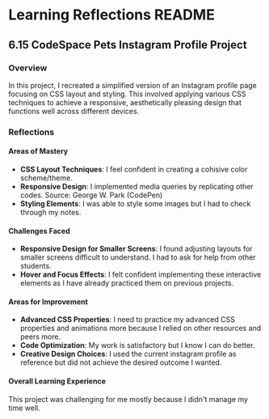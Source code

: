 
# Learning Reflections README 

## **6.15 CodeSpace Pets Instagram Profile Project**

### Overview

In this project, I recreated a simplified version of an Instagram profile page focusing on CSS layout and styling. This involved applying various CSS techniques to achieve a responsive, aesthetically pleasing design that functions well across different devices.

### Reflections

#### Areas of Mastery

- **CSS Layout Techniques**: I feel confident in creating a cohisive color scheme/theme. 
- **Responsive Design**: I implemented media queries by replicating other codes. Source: George W. Park (CodePen)
- **Styling Elements**: I was able to style some images but I had to check through my notes.

#### Challenges Faced

- **Responsive Design for Smaller Screens**: I found adjusting layouts for smaller screens difficult to understand. I had to ask for help from other students.
- **Hover and Focus Effects**: I felt confident implementing these interactive elements as I have already practiced them on previous projects.

#### Areas for Improvement

- **Advanced CSS Properties**: I need to practice my advanced CSS properties and animations more because I relied on other resources and peers more.
- **Code Optimization**: My work is satisfactory but I know I can do better.
- **Creative Design Choices**: I used the current instagram profile as reference but did not achieve the desired outcome I wanted.

#### Overall Learning Experience
This project was challenging for me mostly because I didn't manage my time well.
